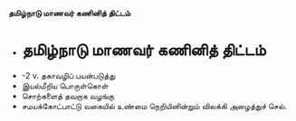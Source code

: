 **தமிழ்நாடு மாணவர் கணினித் திட்டம்**
- # தமிழ்நாடு மாணவர் கணினித் திட்டம்
- -2 v. தகாவழிப் பயன்படுத்து
- இயல்மீறிய பொருள்கொள்
- சொற்களைத் தவறாக வழங்கு
- சமயக்கோட்பாட்டு வகையில் உண்மை நெறியினின்றும் விலக்கி அழைத்துச் செல்.

